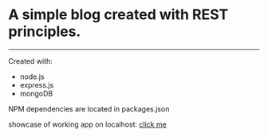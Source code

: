 # A simple blog created with REST principles. 
---
Created with:
* node.js
* express.js
* mongoDB

NPM dependencies are located in packages.json


showcase of working app on localhost:
[click me](https://gfycat.com/SpectacularGeneralAuk)

